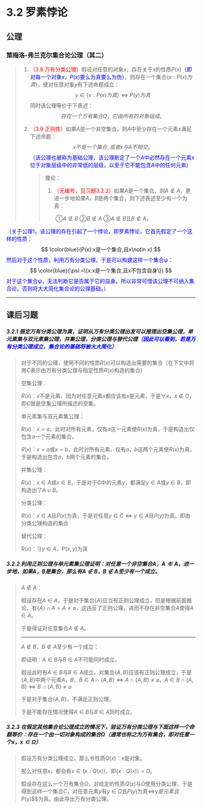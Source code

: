 # 3.2 罗素悖论

## 公理

### 策梅洛-弗兰克尔集合论公理（其二）

> 1. <font color=red>（3.8 万有分类公理）</font>假设对任意的对象$x$，存在关于$x$的性质$P(x)$<font color=blue>（即对每一个对象$x$，$P(x)$要么为真要么为伪）</font>，则存在一个集合$\{x:P(x)为真\}$，使对任意对象$y$有下述命题成立：
>    $$
>    {y\in\{x:P(x)为真\}\iff P(y)为真}
>    $$
>    同时该公理等价于下表述：
>    $$
>    存在一个万有集合\Omega，它由所有的对象组成。
>    $$
>
> 2. <font color=red>（3.9 正则性）</font>如果$A$是一个非空集合，则$A$中至少存在一个元素$x$满足下述命题：
>    $$
>    x不是一个集合,或者x与A不相交。
>    $$
>    <font color=blue>（该公理也被称为基础公理，该公理断定了一个$A$中必然存在一个元素$x$位于对象层级中的非常低的层级，以至于它不能包含$A$中的任何元素）</font>
>
>    > 推论：
>    >
>    > 1. <font color=red>（无编号，见习题3.2.2）</font>如果$A$是一个集合，则$A\notin A$，更进一步地如果$A$，$B$是两个集合，则下述表述至少有一个为真：
>    >
>    >    ​      ①$A\notin B$	②$B\notin A$	③$A\notin B$且$B\notin A$。

<font color=blue>（关于公理1，该公理的存在引起了一个悖论，即罗素悖论，它首先假定了一个这样的性质</font>：
$$
\color{blue}{P(x):x是一个集合,且x\notin x}
$$
<font color=blue>然后对于这个性质，利用万有分类公理，于是可以构建这样一个集合$\psi$：</font>
$$
\color{blue}{\psi:=\{x:x是一个集合,且x不包含自身\}}
$$
<font color=blue>对于这个集合$\psi$，无法判断它是否属于它的自身。所以非常可惜该公理不可纳入集合论，否则将大大简化集合论的公理基础。）</font>

---

## 课后习题

##### 3.2.1 假定万有分类公理为真，证明从万有分类公理出发可以推理出空集公理，单元素集与双元素集公理，并集公理，分类公理与替代公理<font color=blue>（因此可以看到，若是万有分类公理成立，集合论的基础将被大大简化）</font>

>对于不同的公理，使用不同的性质$R(x)$可以构造出需要的集合（在下文中将用$C$表示由万有分类公理与指定性质$R(x)$构造的集合）
>
>空集公理：
>
>$R(x)$：$x$不是元素，因为对任意元素$x$都应该有$x$是元素，于是$\forall x$，$x\notin C$，即$C$就是空集公理所描述的空集。
>
>单元素集与双元素集公理：
>
>$R(x)$：$x=a$，此时对所有元素，仅有$a$这一元素使$R(x)$为真，于是构造出仅包含$a$一个元素的集合。
>
>$R(x)$：$x=a$或$x=b$，此时对所有元素，仅有$a$，$b$这两个元素使$R(x)$为真，于是构造出包含$a$，$b$两个元素的集合。
>
>并集公理：
>
>$R(x)$：$x\in A$或$x\in B$，于是对于$C$中的元素$y$，都满足$y\in A$或$y\in B$，即构造出了$A\cup B$。
>
>分类公理：
>
>$R(x)$：$x\in A$且$P(x)$为真，于是对任意$y\in C\iff y\in A$且$P(y)$为真。即由分类公理构造的集合
>
>替代公理：
>
>$R(x)$：$\exists y\in A$，$P(x,y)$为真

##### 3.2.2 利用正则公理与单元素集公理证明：对任意一个非空集合$A$，$A\notin A$，进一步地，如果$A$，$B$是集合，那么有$A\notin B$，$B\notin A$至少有一个成立。

>$A\notin A$：
>
>假设存在$A\in A$，于是对于集合$\{A\}$应当有正则公理成立，但是根据前面推论，有$\{A\}\cap A=A\ne \varnothing$，这违反了正则公理，进而不存在非空集合$A$使得$A\in A$。
>
>于是得证对任意集合$A\notin A$。
>
>---
>
>$A\notin B$，$B\notin A$至少有一个成立：
>
>即证明：$A\in B$与$B\in A$不可能同时成立。
>
>假设此时有$A\in B$与$B\in A$成立，对集合$\{A,B\}$应该有正则公理成立，于是$\{A,B\}$中两个元素$A$，$B$，$B\in A\cap\{A,B\}\iff A\cap\{A,B\}\ne\varnothing$，$A\in B\cap\{A,B\}\iff B\cap\{A,B\}\ne\varnothing$
>
>于是对于集合$\{A,B\}$，不满足正则公理。
>
>于是不能存在情况使得$A\in B$与$B\in A$同时成立。

##### 3.2.3 在假定其他集合论公理成立的情况下，验证万有分类公理与下面这样一个命题等价：存在一个由一切对象构成的集合$\Omega$（通常也称之为万有集合，即对任意一个$x$，$x\in \Omega$）

>假设万有分类公理成立，那么令性质$Q(x)$：$x$是对象。
>
>那么对任意$x$，都会有$x\in\{x:Q(x)\}$，即$\{x:Q(x)\}=\Omega$。
>
>假设存在这么一个万有集合$\Omega$，对给定的性质$Q(x)$与$\Omega$使用分类公理，于是得到这样一个集合$C$，对任意元素$y$有$y\in \Omega$且$P(y)$为真$\iff$y$是元素且$P(y)$$为真。由此导出万有分类公理。